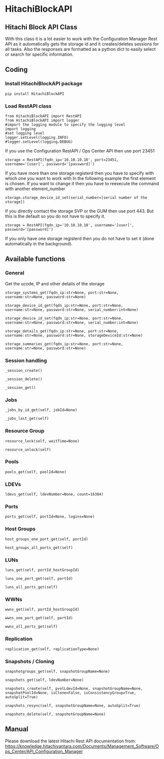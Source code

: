 # HitachiBlockAPI
## Hitachi Block API Class
 
With this class it is a lot easier to work with the Configuration Manager Rest API as it automatically gets the storage id and it creates/deletes sessions for all tasks.
Also the responses are formatted as a python dict to easily select or search for specific information.

## Coding
### Install HitachiBlockAPI package
```
pip install HitachiBlockAPI
```
### Load RestAPI class
```
from HitachiBlockAPI import RestAPI
from HitachiBlockAPI import logger
#import the logging module to specify the logging level
import logging
#set logging level
logger.setLevel(logging.INFO)
#logger.setLevel(logging.DEBUG)
```
If you use the Configuration RestAPI / Ops Center API then use port 23451
```
storage = RestAPI(fqdn_ip='10.10.10.10', port=23451, username='[user]', password='[password]')
```
If you have more than one storage registerd then you have to specify with which one you want to work with
In the following example the first element is chosen.
If you want to change it then you have to reexecute the command with another element_number
```
storage.storage_device_id_set(serial_number=[serial number of the storage])
```
If you directly contact the storage SVP or the GUM then use port 443. But this is the default so you do not have to specify it.
```
storage = RestAPI(fqdn_ip='10.10.10.10', username='[user]', password='[password]')
```
If you only have one storage registerd then you do not have to set it (done automatically in the background).

## Available functions
### General
Get the ucode, IP and other details of the storage
```
storage_systems_get(fqdn_ip:str=None, port:str=None, username:str=None, password:str=None)

storage_device_id_get(fqdn_ip:str=None, port:str=None, username:str=None, password:str=None, serial_number:int=None)

storage_device_id_set(fqdn_ip:str=None, port:str=None, username:str=None, password:str=None, serial_number:int=None)

storage_details_get(fqdn_ip:str=None, port:str=None, username:str=None, password:str=None, storageDeviceId:str=None)

storage_summaries_get(fqdn_ip:str=None, port:str=None, username:str=None, password:str=None)
```
### Session handling
```
_session_create()

_session_delete()

_session_get()
```
### Jobs
```
_jobs_by_id_get(self, jobId=None)

_jobs_last_get(self)
```
### Resource Group
```
resource_lock(self, waitTime=None)

resource_unlock(self)
```
### Pools
```
pools_get(self, poolId=None)
```
### LDEVs
```
ldevs_get(self, ldevNumber=None, count=16384)
```
### Ports
```
ports_get(self, portId=None, logins=None)
```
### Host Groups
```
host_groups_one_port_get(self, portId)

host_groups_all_ports_get(self)
```
### LUNs
```
luns_get(self, portId_hostGroupId)

luns_one_port_get(self, portId)

luns_all_ports_get(self)
```
### WWNs
```
wwns_get(self, portId_hostGroupId)

wwns_one_port_get(self, portId)

wwns_all_ports_get(self)
```
### Replication
```
replication_get(self, replicationType=None)
```
### Snapshots / Cloning
```
snapshotgroups_get(self, snapshotGroupName=None)

snapshots_get(self, ldevNumber=None)

snapshots_create(self, pvolLdevId=None, snapshotGroupName=None, snapshotPoolId=None, isClone=False, isConsistencyGroup=True, autoSplit=True)

snapshots_resync(self, snapshotGroupName=None, autoSplit=True)

snapshots_delete(self, snapshotGroupName=None)
```
## Manual
Please download the latest Hitachi Rest API documentation from:<br />
https://knowledge.hitachivantara.com/Documents/Management_Software/Ops_Center/API_Configuration_Manager<br />
